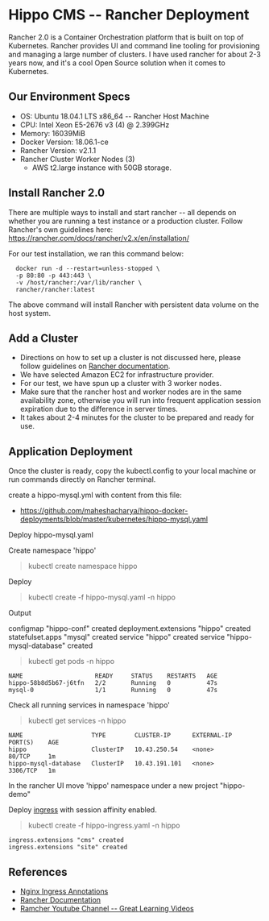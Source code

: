 # Hippo CMS -- Rancher Deployment

Rancher 2.0 is a Container Orchestration platform that is built on top of Kubernetes. Rancher provides UI and command line tooling for provisioning and managing a large number of clusters. I have used rancher for about 2-3 years now, and it's a cool Open Source solution when it comes to Kubernetes. 

Our Environment Specs
-------------
* OS: Ubuntu 18.04.1 LTS x86_64 -- Rancher Host Machine
* CPU: Intel Xeon E5-2676 v3 (4) @ 2.399GHz
* Memory: 16039MiB
* Docker Version: 18.06.1-ce
* Rancher Version: v2.1.1
* Rancher Cluster Worker Nodes (3) 
  * AWS t2.large instance with 50GB storage.

Install Rancher 2.0
---------------
There are multiple ways to install and start rancher -- all depends on whether you are running a test instance or a production cluster. Follow Rancher's own guidelines here:
https://rancher.com/docs/rancher/v2.x/en/installation/

For our test installation, we ran this command below:
```
  docker run -d --restart=unless-stopped \
  -p 80:80 -p 443:443 \
  -v /host/rancher:/var/lib/rancher \
  rancher/rancher:latest
``` 

The above command will install Rancher with persistent data volume on the host system.

Add a Cluster
-------------
* Directions on how to set up a cluster is not discussed here, please follow guidelines on [Rancher documentation](https://rancher.com/docs/rancher/v2.x/en/installation/).
* We have selected Amazon EC2 for infrastructure provider.
* For our test, we have spun up a cluster with 3 worker nodes. 
* Make sure that the rancher host and worker nodes are in the same availability zone, otherwise you will run into frequent application session expiration due to the difference in server times. 
* It takes about 2-4 minutes for the cluster to be prepared and ready for use.

Application Deployment
---------------------
Once the cluster is ready, copy the kubectl.config to your local machine or run commands directly on Rancher terminal. 

create a hippo-mysql.yml with content from this file:
* https://github.com/maheshacharya/hippo-docker-deployments/blob/master/kubernetes/hippo-mysql.yaml

Deploy hippo-mysql.yaml

Create namespace 'hippo'

> kubectl create namespace hippo

Deploy 

> kubectl create -f hippo-mysql.yaml -n hippo

Output

configmap "hippo-conf" created
deployment.extensions "hippo" created
statefulset.apps "mysql" created
service "hippo" created
service "hippo-mysql-database" created


> kubectl get pods -n hippo
```
NAME                    READY     STATUS    RESTARTS   AGE
hippo-58b8d5b67-j6tfn   2/2       Running   0          47s
mysql-0                 1/1       Running   0          47s

```
Check all running services in namespace 'hippo'

> kubectl get services -n hippo

```
NAME                   TYPE        CLUSTER-IP      EXTERNAL-IP   PORT(S)    AGE
hippo                  ClusterIP   10.43.250.54    <none>        80/TCP     1m
hippo-mysql-database   ClusterIP   10.43.191.101   <none>        3306/TCP   1m
```

In the rancher UI move 'hippo' namespace under a new project "hippo-demo"

Deploy [ingress](https://github.com/maheshacharya/hippo-docker-deployments/blob/master/kubernetes/rancher/hippo-ingress.yaml) with session affinity enabled.


> kubectl create -f hippo-ingress.yaml -n hippo

```
ingress.extensions "cms" created
ingress.extensions "site" created
```



References
-------
* [Nginx Ingress Annotations](https://github.com/kubernetes/ingress-nginx/blob/master/docs/user-guide/nginx-configuration/annotations.md)
* [Rancher Documentation](https://rancher.com/docs/rancher/v2.x/en/)
* [Ramcher Youtube Channel -- Great Learning Videos](https://www.youtube.com/channel/UCh5Xtp82q8wjijP8npkVTBA)


